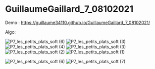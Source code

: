 ﻿# GuillaumeGaillard_7_08102021

Demo : https://guillaume34110.github.io/GuillaumeGaillard_7_08102021/

Algo:

![P7_les_petits_plats_soft (6)](https://user-images.githubusercontent.com/29097422/140351311-45c54692-7677-4d48-b497-8e181623ee6a.png)
![P7_les_petits_plats_soft (3)](https://user-images.githubusercontent.com/29097422/140352929-e4c5a25e-2d50-49ea-8a2e-084a4b32eb3e.jpg)
![P7_les_petits_plats_soft (4)](https://user-images.githubusercontent.com/29097422/140351408-ac89f2eb-bf9a-430e-8702-f737b702bbb9.png)
![P7_les_petits_plats_soft (3)](https://user-images.githubusercontent.com/29097422/140351436-3c317533-273b-4147-a931-d7e1086b6d17.png)
![P7_les_petits_plats_soft (2)](https://user-images.githubusercontent.com/29097422/140351462-2226457f-4884-43a5-b70c-a771b9b2bb23.png)
![P7_les_petits_plats_soft (1)](https://user-images.githubusercontent.com/29097422/140351485-f8582428-21d8-4436-b1c6-b9fb7049cd57.png)


![P7_les_petits_plats_soft (6)](https://user-images.githubusercontent.com/29097422/140491939-cb245105-817c-40cf-9211-dfacbcdc8e94.jpg)
![P7_les_petits_plats_soft (7)](https://user-images.githubusercontent.com/29097422/140491945-8997e9f9-064c-41f9-8522-d034b67139b4.jpg)
